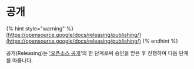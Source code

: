 # 공개

{% hint style="warning" %}
[https://opensource.google/docs/releasing/publishing/](https://opensource.google/docs/releasing/publishing/)
{% endhint %}

공개\(Releasing\)는 ['오픈소스 공개](https://opensource-skt.gitbook.io/guide/creating/creating/release)'의 한 단계로써 승인을 받은 후 진행하며 다음 단계를 따릅니다. 



